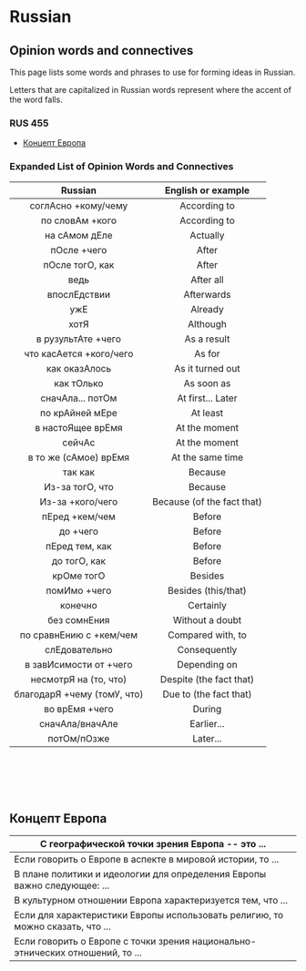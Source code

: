# Russian

## Opinion words and connectives
This page lists some words and phrases to use for forming ideas in Russian.

Letters that are capitalized in Russian words represent where the accent of the word falls.

### RUS 455
* [Концепт Европа](#concept_of_europe)


### Expanded List of Opinion Words and Connectives

| Russian | English or example |
| :---: | :---: |
| соглАсно +кому/чему | According to |
| по словАм +кого | According to |
| на сАмом дЕле | Actually |
| пОсле +чего | After |
| пОсле тогО, как | After |
| ведь | After all |
| впослЕдствии | Afterwards |
| ужЕ | Already |
| хотЯ | Although |
| в рузультАте +чего | As a result |
| что касАется +кого/чего | As for |
| как оказАлось | As it turned out |
| как тОлько | As soon as |
| сначАла... потОм | At first... Later |
| по крАйней мЕре | At least |
| в настоЯщее врЕмя | At the moment |
| сейчАс | At the moment |
| в то же (сАмое) врЕмя | At the same time |
| так как | Because |
| Из-за тогО, что | Because |
| Из-за +кого/чего | Because (of the fact that) |
| пЕред +кем/чем | Before |
| до +чего | Before |
| пЕред тем, как | Before |
| до тогО, как | Before |
| крОме тогО | Besides |
| помИмо +чего | Besides (this/that) |
| конечно | Certainly |
| без сомнЕния | Without a doubt |
| по сравнЕнию с +кем/чем | Compared with, to |
| слЕдовательно | Consequently |
| в завИсимости от +чего | Depending on |
| несмотрЯ на (то, что) | Despite (the fact that) |
| благодарЯ +чему (томУ, что) | Due to (the fact that) |
| во врЕмя +чего | During |
| сначАла/вначАле | Earlier... |
| потОм/пОзже | Later... |
<br /><br /><br /><br />

## Концепт Европа<a name="concept_of_europe"></a>

| С географической точки зрения Европа -- это ... |
| --- |
| Если говорить о Европе в аспекте в мировой истории, то ... |
| В плане политики и идеологии для определения Европы важно следующее: ... |
| В культурном отношении Европа характеризуется тем, что ... |
| Если для характеристики Европы использовать религию, то можно сказать, что ... |
| Если говорить о Европе с точки зрения национально-этнических отношений, то ... |


